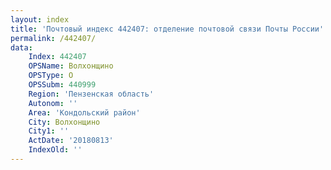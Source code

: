 ```yaml
---
layout: index
title: 'Почтовый индекс 442407: отделение почтовой связи Почты России'
permalink: /442407/
data:
    Index: 442407
    OPSName: Волхонщино
    OPSType: О
    OPSSubm: 440999
    Region: 'Пензенская область'
    Autonom: ''
    Area: 'Кондольский район'
    City: Волхонщино
    City1: ''
    ActDate: '20180813'
    IndexOld: ''
---
```

